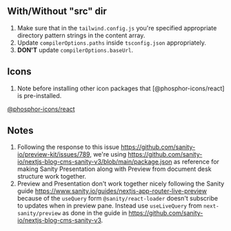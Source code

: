## With/Without "src" dir

1. Make sure that in the `tailwind.config.js` you're specified appropriate directory
   pattern strings in the content array.
1. Update `compilerOptions.paths` inside `tsconfig.json` appropriately.
1. **DON'T** update `compilerOptions.baseUrl`.

## Icons

1. Note before installing other icon packages that [@phosphor-icons/react] is pre-installed.

[@phosphor-icons/react](https://github.com/phosphor-icons/react)

## Notes

1. Following the response to this issue <https://github.com/sanity-io/preview-kit/issues/789>, we're using <https://github.com/sanity-io/nextjs-blog-cms-sanity-v3/blob/main/package.json> as reference for making Sanity Presentation along with Preview from document desk structure work together.
1. Preview and Presentation don't work together nicely following the Sanity guide <https://www.sanity.io/guides/nextjs-app-router-live-preview> because of the `useQuery` form `@sanity/react-loader` doesn't subscribe to updates when in preview pane. Instead use `useLiveQuery` from `next-sanity/preview` as done in the guide in <https://github.com/sanity-io/nextjs-blog-cms-sanity-v3>.
